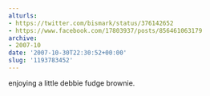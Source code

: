 ```yaml
---
alturls:
- https://twitter.com/bismark/status/376142652
- https://www.facebook.com/17803937/posts/856461063179
archive:
- 2007-10
date: '2007-10-30T22:30:52+00:00'
slug: '1193783452'
---
```


enjoying a little debbie fudge brownie.

